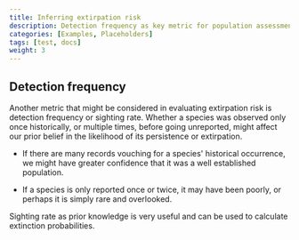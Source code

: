 ```yaml
---
title: Inferring extirpation risk
description: Detection frequency as key metric for population assessments
categories: [Examples, Placeholders]
tags: [test, docs]
weight: 3
---
```


## Detection frequency

Another metric that might be considered in evaluating extirpation risk is detection
frequency or sighting rate. Whether a species was observed only once historically,
or multiple times, before going unreported, might affect our prior belief in the 
likelihood of its persistence or extirpation.

* If there are many records vouching for a species' historical occurrence, we might have
greater confidence that it was a well established population.

* If a species is only reported once or twice, it may have been poorly, or perhaps it is 
simply rare and overlooked.

Sighting rate as prior knowledge is very useful and can be used to calculate extinction probabilities.


